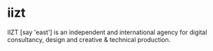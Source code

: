 iizt
====

IIZT [say 'east'] is an independent and international agency for digital consultancy, design and creative &amp; technical production.